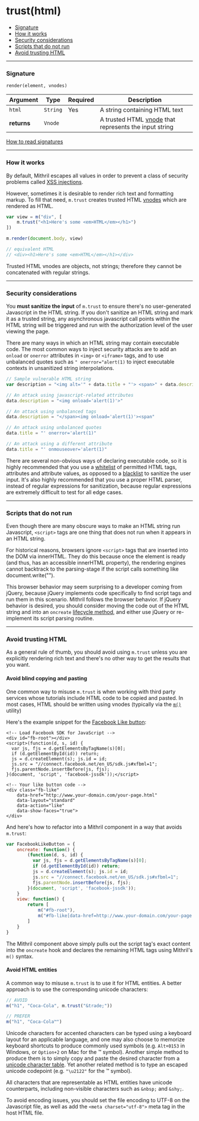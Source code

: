 # trust(html)

- [Signature](#signature)
- [How it works](#how-it-works)
- [Security considerations](#security-considerations)
- [Scripts that do not run](#scripts-that-do-not-run)
- [Avoid trusting HTML](#avoid-trusting-html)

---

### Signature

`render(element, vnodes)`

Argument    | Type                 | Required | Description
----------- | -------------------- | -------- | ---
`html`      | `String`             | Yes      | A string containing HTML text
**returns** | `Vnode`              |          | A trusted HTML [vnode](vnodes.md) that represents the input string

[How to read signatures](signatures.md)

---

### How it works

By default, Mithril escapes all values in order to prevent a class of security problems called [XSS injections](https://en.wikipedia.org/wiki/Cross-site_scripting).

However, sometimes it is desirable to render rich text and formatting markup. To fill that need, `m.trust` creates trusted HTML [vnodes](vnodes.md) which are rendered as HTML.

```javascript
var view = m("div", [
	m.trust("<h1>Here's some <em>HTML</em></h1>")
])

m.render(document.body, view)

// equivalent HTML
// <div><h1>Here's some <em>HTML</em></h1></div>
```

Trusted HTML vnodes are objects, not strings; therefore they cannot be concatenated with regular strings.

---

### Security considerations

You **must sanitize the input** of `m.trust` to ensure there's no user-generated Javascript in the HTML string. If you don't sanitize an HTML string and mark it as a trusted string, any asynchronous javascript call points within the HTML string will be triggered and run with the authorization level of the user viewing the page.

There are many ways in which an HTML string may contain executable code. The most common ways to inject security attacks are to add an `onload` or `onerror` attributes in `<img>` or `<iframe>` tags, and to use unbalanced quotes such as `" onerror="alert(1)` to inject executable contexts in unsanitized string interpolations.

```javascript
// Sample vulnerable HTML string
var description = "<img alt='" + data.title + "'> <span>" + data.description + "</span>"

// An attack using javascript-related attributes
data.description = "<img onload='alert(1)'>"

// An attack using unbalanced tags
data.description = "</span><img onload='alert(1)'><span"

// An attack using unbalanced quotes
data.title = "' onerror='alert(1)"

// An attack using a different attribute
data.title = "' onmouseover='alert(1)"
```

There are several non-obvious ways of declaring executable code, so it is highly recommended that you use a [whitelist](https://en.wikipedia.org/wiki/Whitelist) of permitted HTML tags, attributes and attribute values, as opposed to a [blacklist](https://en.wikipedia.org/wiki/Blacklisting) to sanitize the user input. It's also highly recommended that you use a proper HTML parser, instead of regular expressions for sanitization, because regular expressions are extremely difficult to test for all edge cases.

---

### Scripts that do not run

Even though there are many obscure ways to make an HTML string run Javascript, `<script>` tags are one thing that does not run when it appears in an HTML string.

For historical reasons, browsers ignore `<script>` tags that are inserted into the DOM via innerHTML. They do this because once the element is ready (and thus, has an accessible innerHTML property), the rendering engines cannot backtrack to the parsing-stage if the script calls something like document.write("</body>").

This browser behavior may seem surprising to a developer coming from jQuery, because jQuery implements code specifically to find script tags and run them in this scenario. Mithril follows the browser behavior. If jQuery behavior is desired, you should consider moving the code out of the HTML string and into an `oncreate` [lifecycle method](lifecycle-methods.md), and either use jQuery or re-implement its script parsing routine.

---

### Avoid trusting HTML

As a general rule of thumb, you should avoid using `m.trust` unless you are explicitly rendering rich text and there's no other way to get the results that you want.

#### Avoid blind copying and pasting

One common way to misuse `m.trust` is when working with third party services whose tutorials include HTML code to be copied and pasted. In most cases, HTML should be written using vnodes (typically via the [`m()`](hyperscript.md) utility)

Here's the example snippet for the [Facebook Like button](https://developers.facebook.com/docs/plugins/like-button):

```markup
<!-- Load Facebook SDK for JavaScript -->
<div id="fb-root"></div>
<script>(function(d, s, id) {
  var js, fjs = d.getElementsByTagName(s)[0];
  if (d.getElementById(id)) return;
  js = d.createElement(s); js.id = id;
  js.src = "//connect.facebook.net/en_US/sdk.js#xfbml=1";
  fjs.parentNode.insertBefore(js, fjs);
}(document, 'script', 'facebook-jssdk'));</script>

<!-- Your like button code -->
<div class="fb-like" 
	data-href="http://www.your-domain.com/your-page.html" 
	data-layout="standard" 
	data-action="like" 
	data-show-faces="true">
</div>
```

And here's how to refactor into a Mithril component in a way that avoids `m.trust`:

```javascript
var FacebookLikeButton = {
	oncreate: function() {
		(function(d, s, id) {
		  var js, fjs = d.getElementsByTagName(s)[0];
		  if (d.getElementById(id)) return;
		  js = d.createElement(s); js.id = id;
		  js.src = "//connect.facebook.net/en_US/sdk.js#xfbml=1";
		  fjs.parentNode.insertBefore(js, fjs);
		}(document, 'script', 'facebook-jssdk'));
	}
	view: function() {
		return [
			m("#fb-root"),
			m("#fb-like[data-href=http://www.your-domain.com/your-page.html][data-layout=standard][data-action=like][data-show-faces=true]")
		]
	}
}
```

The Mithril component above simply pulls out the script tag's exact content into the `oncreate` hook and declares the remaining HTML tags using Mithril's `m()` syntax.

#### Avoid HTML entities

A common way to misuse `m.trust` is to use it for HTML entities. A better approach is to use the corresponding unicode characters:

```javascript
// AVOID
m("h1", "Coca-Cola", m.trust("&trade;"))

// PREFER
m("h1", "Coca-Cola™")
```

Unicode characters for accented characters can be typed using a keyboard layout for an applicable language, and one may also choose to memorize keyboard shortcuts to produce commonly used symbols (e.g. `Alt+0153` in Windows, or `Option+2` on Mac for the ™ symbol). Another simple method to produce them is to simply copy and paste the desired character from a [unicode character table](https://en.wikipedia.org/wiki/List_of_XML_and_HTML_character_entity_references). Yet another related method is to type an escaped unicode codepoint (e.g. `"\u2122"` for the ™ symbol).

All characters that are representable as HTML entities have unicode counterparts, including non-visible characters such as `&nbsp;` and `&shy;`.

To avoid encoding issues, you should set the file encoding to UTF-8 on the Javascript file, as well as add the `<meta charset="utf-8">` meta tag in the host HTML file.